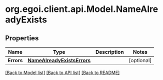 # org.egoi.client.api.Model.NameAlreadyExists
## Properties

Name | Type | Description | Notes
------------ | ------------- | ------------- | -------------
**Errors** | [**NameAlreadyExistsErrors**](NameAlreadyExistsErrors.md) |  | [optional] 

[[Back to Model list]](../README.md#documentation-for-models) [[Back to API list]](../README.md#documentation-for-api-endpoints) [[Back to README]](../README.md)

